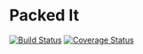 Packed It
===

[![Build Status](https://travis-ci.org/stuartleyland/packed-it-api.svg?branch=master)](https://travis-ci.org/stuartleyland/packed-it-api) [![Coverage Status](https://coveralls.io/repos/github/stuartleyland/packed-it/badge.svg?branch=master)](https://coveralls.io/github/stuartleyland/packed-it?branch=master)
